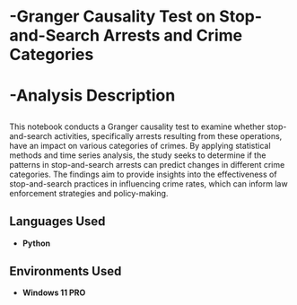 <h1>-Granger Causality Test on Stop-and-Search Arrests and Crime Categories</h1>

<h1>-Analysis Description
<h2></h2>
This notebook conducts a Granger causality test to examine whether stop-and-search activities, specifically arrests resulting from these operations, have an impact on various categories of crimes. By applying statistical methods and time series analysis, the study seeks to determine if the patterns in stop-and-search arrests can predict changes in different crime categories. The findings aim to provide insights into the effectiveness of stop-and-search practices in influencing crime rates, which can inform law enforcement strategies and policy-making.
<br />


<h2>Languages Used</h2>

- <b>Python</b> 


<h2>Environments Used </h2>

- <b>Windows 11 PRO</b> 

